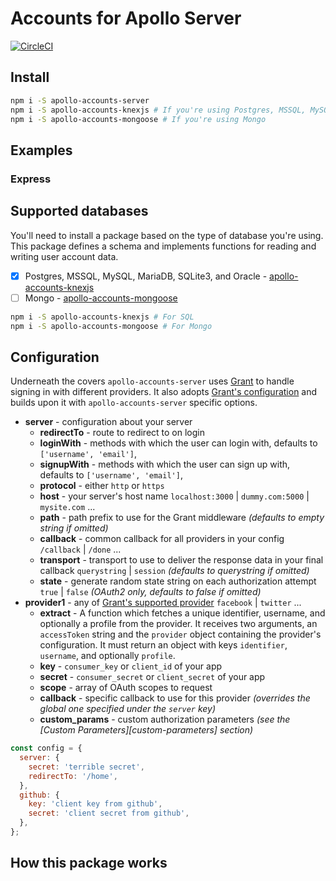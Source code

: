 # Accounts for Apollo Server

[![CircleCI](https://circleci.com/gh/TimMikeladze/apollo-accounts-server.svg?style=svg)](https://circleci.com/gh/TimMikeladze/apollo-accounts-server)

## Install

```sh
npm i -S apollo-accounts-server
npm i -S apollo-accounts-knexjs # If you're using Postgres, MSSQL, MySQL, MariaDB, SQLite3, or Oracle
npm i -S apollo-accounts-mongoose # If you're using Mongo
```

## Examples

### Express

## Supported databases

You'll need to install a package based on the type of database you're using. This package defines a schema and implements functions for reading and writing user account data.

- [x]  Postgres, MSSQL, MySQL, MariaDB, SQLite3, and Oracle - [apollo-accounts-knexjs](https://github.com/apollo-accounts/apollo-accounts-knexjs)
- [ ] Mongo - [apollo-accounts-mongoose](https://github.com/apollo-accounts/apollo-accounts-mongoose)

```sh
npm i -S apollo-accounts-knexjs # For SQL
npm i -S apollo-accounts-mongoose # For Mongo
```

## Configuration

Underneath the covers `apollo-accounts-server` uses [Grant](https://github.com/simov/grant) to handle signing in with different providers. It also adopts [Grant's configuration](https://github.com/simov/grant/blob/master/README.md#configuration) and builds upon it with `apollo-accounts-server` specific options.

- **server** - configuration about your server
  - **redirectTo** - route to redirect to on login
  - **loginWith** - methods with which the user can login with, defaults to `['username', 'email']`,
  - **signupWith** - methods with which the user can sign up with, defaults to `['username', 'email']`,
  - **protocol** - either `http` or `https`
  - **host** - your server's host name `localhost:3000` | `dummy.com:5000` | `mysite.com` ...
  - **path** - path prefix to use for the Grant middleware *(defaults to empty string if omitted)*
  - **callback** - common callback for all providers in your config `/callback` | `/done` ...
  - **transport** - transport to use to deliver the response data in your final callback `querystring` | `session` *(defaults to querystring if omitted)*
  - **state** - generate random state string on each authorization attempt `true` | `false` *(OAuth2 only, defaults to false if omitted)*
- **provider1** - any of [Grant's supported provider](https://github.com/simov/grant/blob/master/README.md#150-supported-providers--oauth-playground) `facebook` | `twitter` ...
  - **extract** - A function which fetches a unique identifier, username, and optionally a profile from the provider. It receives two arguments, an `accessToken` string and the `provider` object containing the provider's configuration. It must return an object with keys `identifier`, `username`, and optionally `profile`.
  - **key** - `consumer_key` or `client_id` of your app
  - **secret** - `consumer_secret` or `client_secret` of your app
  - **scope** - array of OAuth scopes to request
  - **callback** - specific callback to use for this provider *(overrides the global one specified under the `server` key)*
  - **custom_params** - custom authorization parameters *(see the [Custom Parameters][custom-parameters] section)*

```js
const config = {
  server: {
    secret: 'terrible secret',
    redirectTo: '/home',
  },
  github: {
    key: 'client key from github',
    secret: 'client secret from github',
  },
};
```


## How this package works
